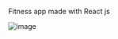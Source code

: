 Fitness app made with React js 

![image](https://user-images.githubusercontent.com/47480308/213860132-e4e01e83-f214-461e-9538-75ed2bdc3683.png)


